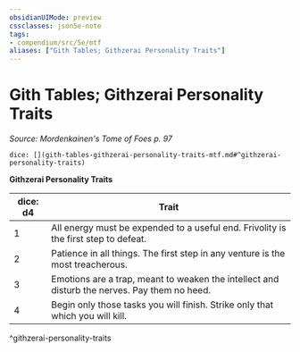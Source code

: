 ```yaml
---
obsidianUIMode: preview
cssclasses: json5e-note
tags:
- compendium/src/5e/mtf
aliases: ["Gith Tables; Githzerai Personality Traits"]
---
```

# Gith Tables; Githzerai Personality Traits
*Source: Mordenkainen's Tome of Foes p. 97* 

`dice: [](gith-tables-githzerai-personality-traits-mtf.md#^githzerai-personality-traits)`

**Githzerai Personality Traits**

| dice: d4 | Trait |
|----------|-------|
| 1 | All energy must be expended to a useful end. Frivolity is the first step to defeat. |
| 2 | Patience in all things. The first step in any venture is the most treacherous. |
| 3 | Emotions are a trap, meant to weaken the intellect and disturb the nerves. Pay them no heed. |
| 4 | Begin only those tasks you will finish. Strike only that which you will kill. |
^githzerai-personality-traits